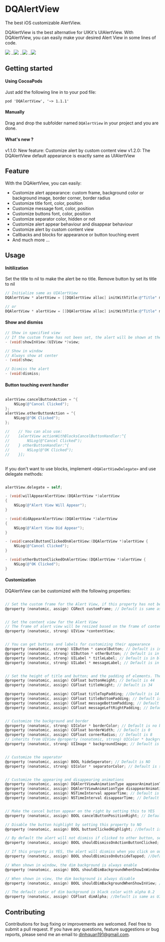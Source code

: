 DQAlertView
===========

The best iOS customizable AlertView.

DQAlertView is the best alternative for UIKit's UIAlertView.
With DQAlertView, you can easily make your desired Alert View in some lines of code.

![](https://dl.dropboxusercontent.com/u/61390634/DQAlertViewPhoto/sm1.png)      ..![](https://dl.dropboxusercontent.com/u/61390634/DQAlertViewPhoto/sm2.png)
..![](https://dl.dropboxusercontent.com/u/61390634/DQAlertViewPhoto/sm3.png)
..![](https://dl.dropboxusercontent.com/u/61390634/DQAlertViewPhoto/sm4.png)

## Getting started

#### Using CocoaPods
Just add the following line in to your pod file:
```
pod 'DQAlertView', '~> 1.1.1'
```
#### Manually
Drag and drop the subfolder named ```DQAlertView``` in your project and you are done.

#### What's new ?
v1.1.0:  New feature: Customize alert by custom content view
v1.2.0:  The DQAlertView default appearance is exactly same as UIAlertView

## Feature

With the DQAlertView, you can easily:

- Customize alert appearance: custom frame, background color or background image, border corner, border radius
- Customize title font, color, position
- Customize message font, color, position
- Customize buttons font, color, position
- Customize separator color, hidden or not
- Customize alert appear behaviour and disappear behaviour
- Customize alert by custom content view
- Callbacks and blocks for appearance or button touching event
- And much more ...

## Usage

#### Initilization

Set the title to nil to make the alert be no title.
Remove button by set its title to nil

```objective-c
// Initialize same as UIAlertView
DQAlertView * alertView = [[DQAlertView alloc] initWithTitle:@"Title" message:@"Sample Message" delegate:self cancelButtonTitle:@"Cancel" otherButtonTitles:@"OK"];

// or
DQAlertView * alertView = [[DQAlertView alloc] initWithTitle:@"Title" message:@"Sample Message" cancelButtonTitle:@"Cancel" otherButtonTitle:@"OK"];
```

#### Show and dismiss

```objective-c
// Show in specified view
// If the custom frame has not been set, the alert will be shown at the center of the view
- (void)showInView:(UIView *)view;

// Show in window
// Always show at center
- (void)show;

// Dismiss the alert
- (void)dismiss;

```

#### Button touching event handler

```objective-c

alertView.cancelButtonAction = ^{
    NSLog(@"Cancel Clicked");
};
alertView.otherButtonAction = ^{
    NSLog(@"OK Clicked");
};
    
//    // You can also use:
//    [alertView actionWithBlocksCancelButtonHandler:^{
//        NSLog(@"Cancel Clicked");
//    } otherButtonHandler:^{
//        NSLog(@"OK Clicked");
//    }];
    
```

If you don't want to use blocks, implement ```<DQAlertViewDelegate>``` and use delegate methods:

```objective-c

alertView.delegate = self;

- (void)willAppearAlertView:(DQAlertView *)alertView
{
    NSLog(@"Alert View Will Appear");
}

- (void)didAppearAlertView:(DQAlertView *)alertView
{
    NSLog(@"Alert View Did Appear");
}

- (void)cancelButtonClickedOnAlertView:(DQAlertView *)alertView {
    NSLog(@"Cancel Clicked");
}

- (void)otherButtonClickedOnAlertView:(DQAlertView *)alertView {
    NSLog(@"OK Clicked");
}

```
#### Customization

DQAlertView can be customized with the following properties:

```objective-c

// Set the custom frame for the Alert View, if this property has not been set the Alert will be shown at center of the view. Don't use the default method [UIView setFrame:]
@property (nonatomic, assign) CGRect customFrame; // Default is same as UIAlertView


// Set the content view for the Alert View
// The frame of alert view will be resized based on the frame of content view, so you don't have to set the custom frame. If you want the alert view not shown at center, just set the center of the Alert View
@property (nonatomic, strong) UIView *contentView;


// You can get buttons and labels for customizing their appearance
@property (nonatomic, strong) UIButton * cancelButton; // Default is in blue color and system font 16
@property (nonatomic, strong) UIButton * otherButton; // Default is in blue color and system font 16
@property (nonatomic, strong) UILabel * titleLabel; // Default is in black color and system bold font 16
@property (nonatomic, strong) UILabel * messageLabel; // Default is in gray color and system font 14


// Set the height of title and button; and the padding of elements. The message label height is calculated based on its text and font.
@property (nonatomic, assign) CGFloat buttonHeight; // Default is 44
@property (nonatomic, assign) CGFloat titleHeight; // Default is 34

@property (nonatomic, assign) CGFloat titleTopPadding; //Default is 14
@property (nonatomic, assign) CGFloat titleBottomPadding; // Default is 2
@property (nonatomic, assign) CGFloat messageBottomPadding; // Default is 20
@property (nonatomic, assign) CGFloat messageLeftRightPadding; // Default is 20


// Customize the background and border
@property (nonatomic, strong) UIColor * borderColor; // Default is no border
@property (nonatomic, assign) CGFloat borderWidth; // Default is 0
@property (nonatomic, assign) CGFloat cornerRadius; // Default is 8
// inherits from UIView @property (nonatomic, strong) UIColor * backgroundColor; // Default is same as UIAlertView
@property (nonatomic, strong) UIImage * backgroundImage; // Default is nil


// Customize the seperator
@property (nonatomic, assign) BOOL hideSeperator; // Default is NO
@property (nonatomic, strong) UIColor * separatorColor; // Default is same as UIAlertView


// Customize the appearing and disappearing animations
@property (nonatomic, assign) DQAlertViewAnimationType appearAnimationType;
@property (nonatomic, assign) DQAlertViewAnimationType disappearAnimationType;
@property (nonatomic, assign) NSTimeInterval appearTime; // Default is 0.2
@property (nonatomic, assign) NSTimeInterval disappearTime; // Default is 0.1


// Make the cancel button appear on the right by setting this to YES
@property (nonatomic, assign) BOOL cancelButtonPositionRight; // Default is NO

// Disable the button highlight by setting this property to NO
@property (nonatomic, assign) BOOL buttonClickedHighlight; //Default is YES

// By default the alert will not dismiss if clicked to other button, set this property to YES to change the behaviour
@property (nonatomic, assign) BOOL shouldDismissOnActionButtonClicked; //Default is YES

// If this property is YES, the alert will dismiss when you click on outside (only when dim background is enable)
@property (nonatomic, assign) BOOL shouldDismissOnOutsideTapped; //Default is NO

// When shown in window, the dim background is always enable
@property (nonatomic, assign) BOOL shouldDimBackgroundWhenShowInWindow; //Default is YES

// When shown in view, the dim background is always disable
@property (nonatomic, assign) BOOL shouldDimBackgroundWhenShowInView; //Default is NO

// The default color of dim background is black color with alpha 0.2
@property (nonatomic, assign) CGFloat dimAlpha; //Default is same as UIAlertView

```

## Contributing
Contributions for bug fixing or improvements are welcomed. Feel free to submit a pull request.
If you have any questions, feature suggestions or bug reports, please send me an email to dinhquan191@gmail.com.



